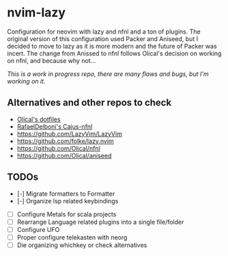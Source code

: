 # nvim-lazy

Configuration for neovim with lazy and nfnl and a ton of plugins. The original version of this configuration used Packer and Aniseed, but I decided to move to lazy as it is more modern and the future of Packer was incert. The change from Anissed to nfnl follows Olical's decision on working on nfnl, and because why not...

_This is a work in progress repo, there are many flaws and bugs, but I'm working on it._

## Alternatives and other repos to check

- [Olical's dotfiles](https://github.com/Olical/dotfiles)
- [RafaelDelboni's Cajus-nfnl](https://github.com/rafaeldelboni/cajus-nfnl)
- https://github.com/LazyVim/LazyVim
- https://github.com/folke/lazy.nvim
- https://github.com/Olical/nfnl
- https://github.com/Olical/aniseed

## TODOs

- [-] Migrate formatters to Formatter
- [-] Organize lsp related keybindings
- [ ] Configure Metals for scala projects
- [ ] Rearrange Language related plugins into a single file/folder
- [ ] Configure UFO
- [ ] Proper configure telekasten with neorg
- [ ] Die organizing whichkey or check alternatives
